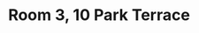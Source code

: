 ---
basin: 'No'
cudn: true
floor: Ground
grade: 3
images: []
living_room: 'No'
location: Park Terrace
name: '3'
network: Wireless Only
title: Room 3, 10 Park Terrace
---